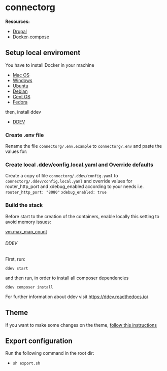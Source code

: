 # connectorg

**Resources:**

- [Drupal](https://www.drupal.org/)
- [Docker-compose](https://docs.docker.com/compose/)

## Setup local enviroment

You have to install Docker in your machine

- [Mac OS](https://docs.docker.com/docker-for-mac/install/)
- [Windows](https://docs.docker.com/docker-for-windows/install/)
- [Ubuntu](https://docs.docker.com/install/linux/docker-ce/ubuntu/#os-requirements)
- [Debian](https://docs.docker.com/install/linux/docker-ce/debian/)
- [Cent OS](https://docs.docker.com/install/linux/docker-ce/centos/)
- [Fedora](https://docs.docker.com/install/linux/docker-ce/fedora/)

then, install ddev

- [DDEV](https://ddev.readthedocs.io/en/latest/)


### Create .env file
Rename the file `connectorg/.env.example` to `connectorg/.env` and paste the values for:

### Create local .ddev/config.local.yaml and Override defaults
Create a copy of file `connectorg/.ddev/config.yaml` to `connectorg/.ddev/config.local.yaml` and override values for router_http_port and xdebug_enabled according to your needs
i.e.
`router_http_port: "8080"`
`xdebug_enabled: true`


### Build the stack

Before start to the creation of the containers, enable locally this setting to avoid memory issues:

[vm.max_map_count](https://www.elastic.co/guide/en/elasticsearch/reference/current/docker.html#_set_vm_max_map_count_to_at_least_262144)


###### DDEV

First, run:
```
ddev start
```
and then run, in order to install all composer dependencies
```
ddev composer install
```
For further information about ddev visit https://ddev.readthedocs.io/

## Theme
If you want to make some changes on the theme,
[follow this instructions](web/themes/connectorg/README.md)

## Export configuration

Run the following command in the root dir:
* ``` sh export.sh ```
